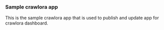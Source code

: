 ### Sample crawlora app

This is the sample crawlora app that is used to publish and update app for
crawlora dashboard.
